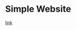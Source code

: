 # Simple Website

[link](https://developer.mozilla.org/en-US/docs/Learn/Getting_started_with_the_web/)